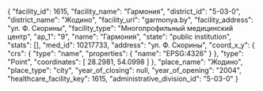 {
    "facility_id": 1615,
    "facility_name": "Гармония",
    "district_id": "5-03-0",
    "district_name": "Жодино",
    "facility_url": "garmonya.by",
    "facility_address": "ул. Ф. Скорины",
    "facility_type": "Многопрофильный медицинский центр",
    "ap_1": "9",
    "name": "Гармония",
    "state": "public institution",
    "stats": [],
    "med_id": 10217733,
    "address": "ул. Ф. Скорины",
    "coord_x_y": {
        "crs": {
            "type": "name",
            "properties": {
                "name": "EPSG:4326"
            }
        },
        "type": "Point",
        "coordinates": [
            28.2981,
            54.0998
        ]
    },
    "place_name": "Жодино",
    "place_type": "city",
    "year_of_closing": null,
    "year_of_opening": "2004",
    "healthcare_facility_key": 1615,
    "administrative_division_id": "5-03-0"
}